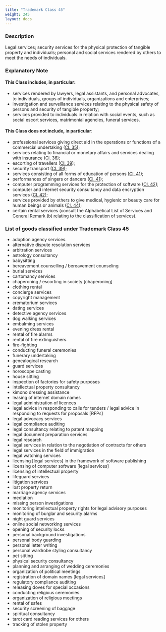 ```yaml
---
title: "Trademark Class 45"
weight: 245
layout: docs
---
```


### Description

Legal services; security services for the physical protection of tangible property and individuals; personal and social services rendered by others to meet the needs of individuals.

### Explanatory Note

#### This Class includes, in particular:

* services rendered by lawyers, legal assistants, and personal advocates, to individuals, groups of individuals, organizations and enterprises;
* investigation and surveillance services relating to the physical safety of persons and security of tangible property;
* services provided to individuals in relation with social events, such as social escort services, matrimonial agencies, funeral services.

#### This Class does not include, in particular:

* &#x20;professional services giving direct aid in the operations or functions of a commercial undertaking ([Cl. 35](trademark-class-35));
* &#x20;services relating to financial or monetary affairs and services dealing with insurance ([Cl. 36](trademark-class-36));
* &#x20;escorting of travellers ([Cl. 39](trademark-class-39));
* &#x20;security transport ([Cl. 39](trademark-class-39));
* &#x20;services consisting of all forms of education of persons ([Cl. 41](trademark-class-41));
* &#x20;performances of singers or dancers ([Cl. 41](trademark-class-41));
* &#x20;computer programming services for the protection of software ([Cl. 42](trademark-class-42));
* &#x20;computer and internet security consultancy and data encryption services ([Cl. 42](trademark-class-42));
* &#x20;services provided by others to give medical, hygienic or beauty care for human beings or animals ([Cl. 44](trademark-class-44));
* &#x20;certain rental services (consult the Alphabetical List of Services and [General Remark (b) relating to the classification of services](https://www.wipo.int/classifications/nice/nclpub/en/fr/?lang=en\&menulang=en\&notion=general_remarks\&version=20200101)).

### List of goods classified under Trademark Class 45

* adoption agency services
* alternative dispute resolution services
* arbitration services
* astrology consultancy
* babysitting
* bereavement counselling / bereavement counseling
* burial services
* cartomancy services
* chaperoning / escorting in society \[chaperoning]
* clothing rental
* concierge services
* copyright management
* crematorium services
* dating services
* detective agency services
* dog walking services
* embalming services
* evening dress rental
* rental of fire alarms
* rental of fire extinguishers
* fire-fighting
* conducting funeral ceremonies
* funerary undertaking
* genealogical research
* guard services
* horoscope casting
* house sitting
* inspection of factories for safety purposes
* intellectual property consultancy
* kimono dressing assistance
* leasing of internet domain names
* legal administration of licences
* legal advice in responding to calls for tenders / legal advice in responding to requests for proposals \[RFPs]
* legal advocacy services
* legal compliance auditing
* legal consultancy relating to patent mapping
* legal document preparation services
* legal research
* legal services in relation to the negotiation of contracts for others
* legal services in the field of immigration
* legal watching services
* licensing \[legal services] in the framework of software publishing
* licensing of computer software \[legal services]
* licensing of intellectual property
* lifeguard services
* litigation services
* lost property return
* marriage agency services
* mediation
* missing person investigations
* monitoring intellectual property rights for legal advisory purposes
* monitoring of burglar and security alarms
* night guard services
* online social networking services
* opening of security locks
* personal background investigations
* personal body guarding
* personal letter writing
* personal wardrobe styling consultancy
* pet sitting
* physical security consultancy
* planning and arranging of wedding ceremonies
* organization of political meetings
* registration of domain names \[legal services]
* regulatory compliance auditing
* releasing doves for special occasions
* conducting religious ceremonies
* organization of religious meetings
* rental of safes
* security screening of baggage
* spiritual consultancy
* tarot card reading services for others
* tracking of stolen property
